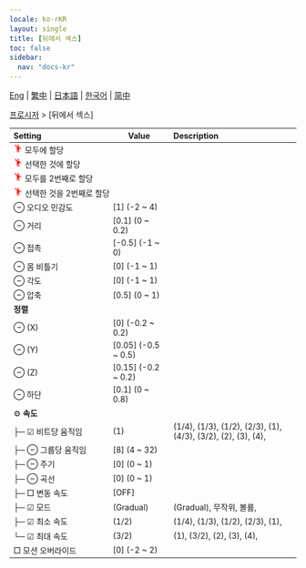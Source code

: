 ```yaml
---
locale: ko-rKR
layout: single
title: [뒤에서 섹스]
toc: false
sidebar:
  nav: "docs-kr"
---
```

[Eng](/dancexr/menu/2025.4/motion/sex_from_behind) | [繁中](/tw/dancexr/menu/2025.4/motion/sex_from_behind) | [日本語](/jp/dancexr/menu/2025.4/motion/sex_from_behind) | [한국어](/kr/dancexr/menu/2025.4/motion/sex_from_behind) | [简中](/zh/dancexr/menu/2025.4/motion/sex_from_behind)

[프로시저](../menu#프로시저) > [뒤에서 섹스]



| Setting | Value | Description |
| :--- | --- | :--- |
|<nobr><img src="/images/icon/ic_motion.png" alt="motion icon"/> 모두에 할당</nobr>|| 
|<nobr><img src="/images/icon/ic_motion.png" alt="motion icon"/> 선택한 것에 할당</nobr>|| 
|<nobr><img src="/images/icon/ic_motion.png" alt="motion icon"/> 모두를 2번째로 할당</nobr>|| 
|<nobr><img src="/images/icon/ic_motion.png" alt="motion icon"/> 선택한 것을 2번째로 할당</nobr>|| 
|<nobr> ⊖ 오디오 민감도</nobr>| [1] (-2 ~ 4) | 
|<nobr> ⊖ 거리</nobr>| [0.1] (0 ~ 0.2) | 
|<nobr> ⊖ 접촉</nobr>| [-0.5] (-1 ~ 0) | 
|<nobr> ⊖ 몸 비틀기</nobr>| [0] (-1 ~ 1) | 
|<nobr> ⊖ 각도</nobr>| [0] (-1 ~ 1) | 
|<nobr> ⊖ 압축</nobr>| [0.5] (0 ~ 1) | 
|<nobr> <b>정렬</b></nobr>|| 
|<nobr> ⊖ (X)</nobr>| [0] (-0.2 ~ 0.2) | 
|<nobr> ⊖ (Y)</nobr>| [0.05] (-0.5 ~ 0.5) | 
|<nobr> ⊖ (Z)</nobr>| [0.15] (-0.2 ~ 0.2) | 
|<nobr> ⊖ 하단</nobr>| [0.1] (0 ~ 0.8) | 
|<nobr> ⚙️ <b>속도</b></nobr>| | 
|<nobr>├─ ☑ 비트당 움직임</nobr>| (1) | (1/4), (1/3), (1/2), (2/3), (1), (4/3), (3/2), (2), (3), (4), 
|<nobr>├─ ⊖ 그룹당 움직임</nobr>| [8] (4 ~ 32) | 
|<nobr>├─ ⊖ 주기</nobr>| [0] (0 ~ 1) | 
|<nobr>├─ ⊖ 곡선</nobr>| [0] (0 ~ 1) | 
|<nobr>├─ □ 변동 속도</nobr>| [OFF] | 
|<nobr>├─ ☑ 모드</nobr>| (Gradual) | (Gradual), 무작위, 볼륨, 
|<nobr>├─ ☑ 최소 속도</nobr>| (1/2) | (1/4), (1/3), (1/2), (2/3), (1), 
|<nobr>└─ ☑ 최대 속도</nobr>| (3/2) | (1), (3/2), (2), (3), (4), 
|<nobr> □ 모션 오버라이드</nobr>| [0] (-2 ~ 2) | 

